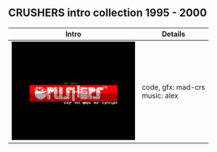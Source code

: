 ## CRUSHERS intro collection 1995 - 2000

|Intro|Details|
|-----|-------|
|[<img src="./scalextric/preview.png" width="250"/>](./scalextric/main.asm)|code, gfx: mad-crs<br>music: alex|
